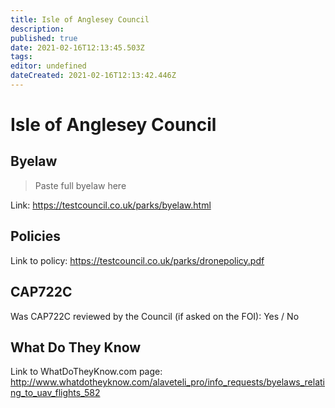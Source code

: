 ```yaml
---
title: Isle of Anglesey Council
description: 
published: true
date: 2021-02-16T12:13:45.503Z
tags: 
editor: undefined
dateCreated: 2021-02-16T12:13:42.446Z
---
```


# Isle of Anglesey Council


## Byelaw
> Paste full byelaw here

Link:
https://testcouncil.co.uk/parks/byelaw.html

## Policies
Link to policy:
https://testcouncil.co.uk/parks/dronepolicy.pdf

## CAP722C

Was CAP722C reviewed by the Council (if asked on the FOI): Yes / No

## What Do They Know

Link to WhatDoTheyKnow.com page:
http://www.whatdotheyknow.com/alaveteli_pro/info_requests/byelaws_relating_to_uav_flights_582

